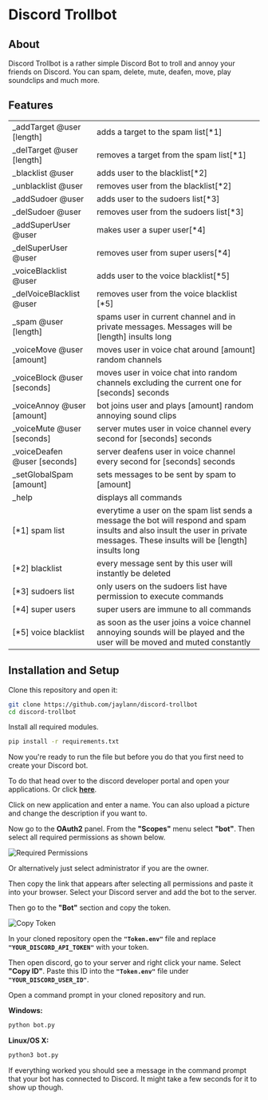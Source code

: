 # Discord Trollbot
## About

Discord Trollbot is a rather simple Discord Bot to troll and annoy your friends on Discord. You can spam, delete, mute, deafen, move, play soundclips and much more.
## Features
|   | | 
| ------------- |:-------------
|_addTarget @user [length]|adds a target to the spam list[*1]
|_delTarget @user [length]|removes a target from the spam list[*1]
|_blacklist @user|adds user to the blacklist[*2]
|_unblacklist @user|removes user from the blacklist[*2]
|_addSudoer @user|adds user to the sudoers list[*3]
|_delSudoer @user|removes user from the sudoers list[*3]
|_addSuperUser @user|makes user a super user[*4]
|_delSuperUser @user|removes user from super users[*4]
|_voiceBlacklist @user|adds user to the voice blacklist[*5]
|_delVoiceBlacklist @user|removes user from the voice blacklist [*5]
|_spam @user [length]|spams user in current channel and in private messages. Messages will be [length] insults long
|_voiceMove @user [amount]|moves user in voice chat around [amount] random channels
|_voiceBlock @user [seconds]|moves user in voice chat into random channels excluding the current one for [seconds] seconds
|_voiceAnnoy @user [amount]|bot joins user and plays [amount] random annoying sound clips
|_voiceMute @user [seconds]|server mutes user in voice channel every second for [seconds] seconds
|_voiceDeafen @user [seconds]|server deafens user in voice channel every second for [seconds] seconds
|_setGlobalSpam [amount]|sets messages to be sent by spam to [amount]
|_help|displays all commands
|[*1] spam list|everytime a user on the spam list sends a message the bot will respond and spam insults and also insult the user in private messages. These insults will be [length] insults long
|[*2] blacklist|every message sent by this user will instantly be deleted
|[*3] sudoers list|only users on the sudoers list have permission to execute commands
|[*4] super users|super users are immune to all commands
|[*5] voice blacklist|as soon as the user joins a voice channel annoying sounds will be played and the user will be moved and muted constantly

## Installation and Setup

Clone this repository and open it:
```bash
git clone https://github.com/jaylann/discord-trollbot
cd discord-trollbot
```
Install all required modules.
```bash
pip install -r requirements.txt
```
Now you're ready to run the file but before you do that you first need to create your Discord bot.

To do that head over to the discord developer portal and open your applications. 
Or click **[here](https://discord.com/developers/applications)**.

Click on new application and enter a name.
You can also upload a picture and change the description if you want to.

Now go to the **OAuth2** panel.
From the **"Scopes"** menu select **"bot"**.
Then select all required permissions as shown below.

![Required Permissions](https://i.imgur.com/OwONKGD.png)

Or alternatively just select administrator if you are the owner.

Then copy the link that appears after selecting all permissions and paste it into your browser.
Select your Discord server and add the bot to the server.

Then go to the **"Bot"** section and copy the token.

![Copy Token](https://i.imgur.com/Zf474bJ.png)

In your cloned repository open the **```"Token.env"```** file and replace **```"YOUR_DISCORD_API_TOKEN"```** with your token.

Then open discord, go to your server and right click your name. Select **"Copy ID"**.
Paste this ID into the **```"Token.env"```** file under **```"YOUR_DISCORD_USER_ID"```**.

Open a command prompt in your cloned repository and run.

**Windows:**
```bash
python bot.py
```
**Linux/OS X:**
```bash
python3 bot.py
```
If everything worked you should see a message in the command prompt that your bot has connected to Discord. It might take a few seconds for it to show up though.

